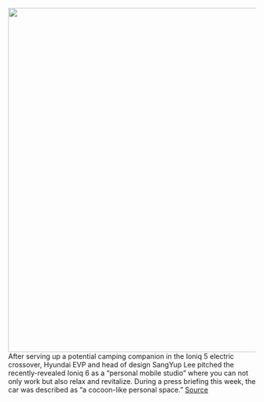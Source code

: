 <img src='https://cdn.vox-cdn.com/thumbor/Nk4om3KlzU7_Hei9OPlMldexubU=/154x40:1159x800/1200x800/filters:focal(711x430:915x634)/cdn.vox-cdn.com/uploads/chorus_image/image/71110569/04._IONIQ_6_KV_Exterior_PR_rev.0.jpeg' width='700px' /><br/>
After serving up a potential camping companion in the Ioniq 5 electric crossover, Hyundai EVP and head of design SangYup Lee pitched the recently-revealed Ioniq 6 as a “personal mobile studio” where you can not only work but also relax and revitalize. During a press briefing this week, the car was described as “a cocoon-like personal space.”
<a href='https://www.theverge.com/2022/7/13/23211667/hyundai-ioniq-6-electric-sedan-launch-range-details-ev'> Source <a/>